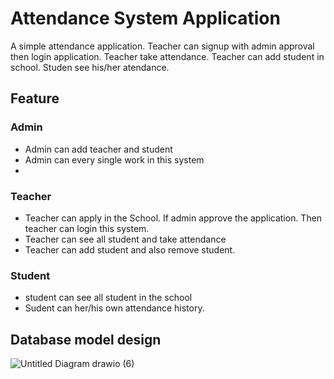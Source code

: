# Attendance System Application

A simple attendance application. Teacher can signup with admin approval then login application.
Teacher take attendance. Teacher can add student in school. Studen see his/her atendance.

## Feature

### Admin
- Admin can add teacher and student
- Admin can every single work in this system
- 
### Teacher
- Teacher can apply in the School. If admin approve the application. Then teacher can login this system.
- Teacher can see all student and take attendance
- Teacher can add student and also remove student.

### Student
- student can see all student in the school
- Sudent can her/his own attendance history.


## Database model design

![Untitled Diagram drawio (6)](https://github.com/H-M-Nizum/Attendance_Application/assets/106550437/b8d4d153-0dba-4d34-a20b-01817c08b721)
